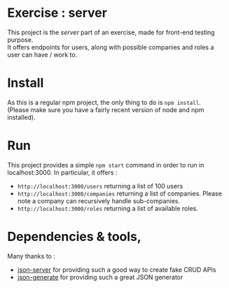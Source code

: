 # Exercise : server

This project is the _server_ part of an exercise, made for front-end testing purpose.  
It offers endpoints for users, along with possible companies and roles a user can have / work to.

# Install
As this is a regular npm project, the only thing to do is `npm install`.  
(Please make sure you have a fairly recent version of node and npm installed). 

# Run
This project provides a simple `npm start` command in order to run in localhost:3000.
In particular, it offers : 

 * `http://localhost:3000/users` returning a list of 100 users
 * `http://localhost:3000/companies` returning a list of companies. Please note a company can recursively handle sub-companies.
 *  `http://localhost:3000/roles` returning a list of available roles.

# Dependencies & tools,

Many thanks to : 
* [json-server](https://github.com/typicode/json-server) for providing such a good way to create fake CRUD APIs
* [json-generate](https://next.json-generator.com/) for providing such a great JSON generator